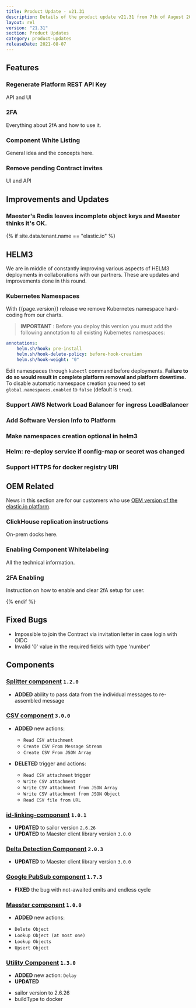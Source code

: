 ```yaml
---
title: Product Update - v21.31
description: Details of the product update v21.31 from 7th of August 2021.
layout: rel
version: "21.31"
section: Product Updates
category: product-updates
releaseDate: 2021-08-07
---
```


## Features

### Regenerate Platform REST API Key

API and UI

### 2FA

Everything about 2fA and how to use it.

### Component White Listing

General idea and the concepts here.


### Remove pending Contract invites

UI and API


## Improvements and Updates

### Maester's Redis leaves incomplete object keys and Maester thinks it's OK.

{% if site.data.tenant.name == "elastic.io" %}

## HELM3

We are in middle of constantly improving various aspects of HELM3 deployments in
collaborations with our partners. These are updates and improvements done in
this round.

### Kubernetes Namespaces

With {{page.version}} release we remove Kubernetes namespace hard-coding from our
charts.

> **IMPORTANT** : Before you deploy this version you must add the following
> annotation to all existing Kubernetes namespaces:

```yaml
annotations:
    helm.sh/hook: pre-install
    helm.sh/hook-delete-policy: before-hook-creation
    helm.sh/hook-weight: "0"
```

Edit namespaces through `kubectl` command before deployments. **Failure to do so would result in complete platform removal and platform downtime.** To disable automatic namespace creation you need to set `global.namespaces.enabled` to
`false` (default is `true`).



### Support AWS Network Load Balancer for ingress LoadBalancer

### Add Software Version Info to Platform

### Make namespaces creation optional in helm3

### Helm: re-deploy service if config-map or secret was changed

### Support HTTPS for docker registry URI

## OEM Related

News in this section are for our customers who use
[OEM version of the elastic.io platform](https://www.elastic.io/saas-embedded-integration/).

### ClickHouse replication instructions

On-prem docks here.

### Enabling Component Whitelabeling

All the technical information.


### 2FA Enabling

Instruction on how to enable and clear 2fA setup for user.

{% endif %}

## Fixed Bugs

*   Impossible to join the Contract via invitation letter in case login with OIDC
*   Invalid '0' value in the required fields with type 'number'

## Components

### [Splitter component](/components/splitter/) `1.2.0`

*   **ADDED** ability to pass data from the individual messages to re-assembled message

### [CSV component](/components/csv/) `3.0.0`

*   **ADDED** new actions:
    - `Read CSV attachment`
    - `Create CSV From Message Stream`
    - `Create CSV From JSON Array`

*   **DELETED** trigger and actions:

      - `Read CSV attachment` trigger
      - `Write CSV attachment`
      - `Write CSV attachment from JSON Array`
      - `Write CSV attachment from JSON Object`
      - `Read CSV file from URL`

### [id-linking-component](/components/id-linking/) `1.0.1`

*   **UPDATED** to sailor version `2.6.26`
*   **UPDATED** to Maester client library version `3.0.0`

### [Delta Detection Component](/components/delta-detection/) `2.0.3`

*   **UPDATED** to Maester client library version `3.0.0`

### [Google PubSub component](/components/google-pubsub/) `1.7.3`

*   **FIXED** the bug with not-awaited emits and endless cycle

### [Maester component](/components/maester-component/) `1.0.0`
*   **ADDED** new actions:

  - `Delete Object`
  - `Lookup Object (at most one)`
  - `Lookup Objects`
  - `Upsert Object`

### [Utility Component](/components/maester-component/) `1.3.0`
*   **ADDED** new action: `Delay`
*   **UPDATED**
- sailor version to 2.6.26
- buildType to docker
